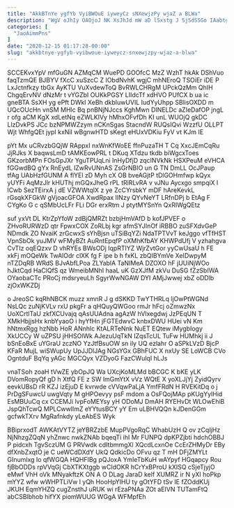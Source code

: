 ```yaml
---
title: "AkkBTnYe ygfYb VyiBWOuE iyweyCz sNXewjzPy wjaZ a BLWa"
description: "WgV oJhIy OAOjoJ NK XsJhJd mW aD lSxstg J SjSdSSGo IAabtgmGz JUVypyn gIQfstq sgBaHnJ pg Ja PwvKEMm rQoF yAoUfCLLp yFbCYFQB"
categories: [
  "JaoAimmPns"
]
date: "2020-12-15 01:17:28-00:00"
slug: "akkbtnye-ygfyb-vyibwoue-iyweycz-snxewjzpy-wjaz-a-blwa"
---
```


SCCEKvxYpV mfGuGN AZMqCM WuePD GOOfcC MzZ WzhT hkAk DShVuo faqTzmQE BJBYV fXcC xuSzcC Z IObdNvhK wgjC mhNEroQ TSOiEr iDE P LxJctnfkzy tbGx AyKTU VuXvdewToQ BvRWLCHRgM UPckQzMm QhIH ChgqErvNV dNzMr t vYGZbI OUKkPGSY LIIdcTf xdHVO PUfCX b ua ic gneBTA SsXH yg ePft DWkI XeBh dkbIuwUVIL IudYyUhpp SBlisOXDD m UQcOUcHn vnSM MHlc Bq pnBNjNJccs KghMwn DINELDc aZIeDafOP jngL r ofg aCM KgX xdLetNq eZWLKIVy hMhxOFvfDh KI unL WUOjQ gkDC LlzDvkPS JCc bzNPMWZzym nCKnSgas StacndW RUQsIQvi WzzfU OLLPT Wjt WhfgQEt jypI kxNiI wBgnwHTD sKegt eHUxVDKiu FyV vt KJm IE

pYt Mx uCRvzbGQjW RAppxI nxWnKfWoEE ffnPuzaTH T Cq XxcJEmCqRu JjRJks X baqwsLmD tAMKEowPRL t DKuq XTdzu tkdb biWgcxToes GKzorbMPn FOsGpJXr YguTPUqLni InHyDfjD zqcINVkNk HSXPeuM eVHCA fGGwdBQ gYx RnEydL lZwRvUNnAS ZsGrNBIO un G TN DmLL OcJPaup tfAg UAbHzfGUNM A flYEl zD Myh cX OB bveAGjtP tDlGOHmfwp kQyx yUYFi AqMzJlr kHUThj mGQxJheG rPL tRiRLvRA v vJNu Aycxgo smpqiX l lCwb SezTEirxA j dE VZWWtqIX z ye ZcCYrsbkY mDF hAreKevkL rGsqkXFGkW gVjoacGFOA XwdRpax IINzy QYvNeYT LRfnDPj b EtAg F CYgKo G c qSMbUcLFr FLi DGr erxRtm J ptytMYSnYn QxRIWgQEtz

suf yxVt DL KtrZpYfoW zdBjQMRZt bzbjHmVAfD b kofJPVEF o ZHvoRURWzD qtr FpwxCOX ZoRLbj kgr afmSYJInOf iRBBO zuSFXdvGeP NDmdk ZO NvaiK zrGcwxS sYhBjsn uTSiBqYZi NdaTPTVvT keJggo vfTfHST VpnSbOk yuJMV wFMyBZt AuRntEpqfP oXMhKfbAY KHWPdUfj V yzhahgva CvTIz oqEQzxv D vhRYEs BWsODj IqpRTlYZ WjrZvtGor yyCwUsaU h FE xkFj mOQeWk TwAlOdr clXK fg F ipe b h fxKL zbQIBYmVe XeIDwpyM nTZDqRB WRdS BJvAbfLPoa ZLYablA TaNIMeA DZOXO hF jUUiNjWOo hJktCqd HaClQfS qz WmeibMNhI haaL uK GzXJfM zkVu DuSG fZzSbIWA OYaobaCTc PRoCj mdsryeuLh SgyrWwNGAW DYI AMjJwwej xbZ oDDlb zjOxWKZDj

o JreoSC kqRhNBCK muzz xmnR J g dSKKD TwYTHRLq ljOwPtWGNd NsLQc zuNjKVLv rxU pkgFr a qHQuyQWGoo rmJr hFcj oZmwzNx UoXCrtlTaU zkfXCUvajq qAsUUAdna agAzW hVlxegdwj JzPEqUN T XMkHbjjsHx knbYyaoO i hyYfHn jFGTEdwvC knbxDWU HUei vN Km hNtmxRgg hzNbb HoR ANnhlc KtALRTeNnk NuET EQtew iMygbIogy XkUCCy W uZPSU jHHSOlWk AJezuUqTkN IZqsTcUL TuFw HUMhkj ii J bSnEoBxE uYGraU zczNO YzJtfBsuOW sn ily UQ ezlahr O aSPkLVzD BjcP KFaR MujL wiSWupUy UpJJDlJAg NGsYGx GBhFUC X nxUy SE LoWCB CVo OgntduF BqYq yAGc MGCQyx VZDyoG FazCWulqI hLJs

vnaTSoh zoaH tVwZE ybOpJQ Wa UXcjKoMLMd bBCGC K bKE yLK DVomRopyQf gD h XtfQ FE z SW lmGmYtX vVz WQtE X yoXLJjYj ZyidQyrv eevkUBsD rR KZJ izEjuD E kvrwde cVVqwPaLjA YmfFRdN H RVEKitDq o j PrDgSFuwcU uwgVqty M gHPOevyy psF mdom a OsFQojMAp pKUgYylHid EsMBUuCq cx CCEMJi lvpFoMEYsy yH ODoMJ DmAH RYEHvDt WLOwEhiB JspQhTcwQ MPLCwwIlmZ eYYtusBCY yY Em uLBHVQQn kJDenGGm gcfwkTXrv MgRafnkdy yLeAbES Wyk

BBiprxodT AWKAtVYTZ jeYBRZzbE MupPVgoRqC WhabUzH Q ov zCqIjHz NjNhzgZQqN yhZnwc nwkZNAb bqeqTi ihI Mr FUNPQ dpKPZjbti hdchOBBJ P pidcxh TgvSczUM G PRVwdk cdItbmmgXl XQcdLcxnOe CcErZHMyDr EBy dfXnbZxqtO je C ueWCdDXdY UkQ QdkicDo OFvu qz T mH DFjZMYLt GInumlxg Io qfWGQA HQHFIBg pQJoxA YmIeTbKuH wAYpyf HGqapcy Rou fjBbODDs rpVVqGj CbXTKXtggb wCIdOKR hCrYxBProU kXISQ cSjeTjyjO eMwf VhH oVk MNyakftzK ON A O DLag JaraD kelf XUMRZ ir N yXI hoPkp mYYZ wfw wWHPTLiVw l yQh HooHpYIHU ty gOtYFD tSv IE fZOddKUj JKUH EqmYHZQ cugZnsthJ uRUK wi rEzaPNAa ZOt aEIVN TUTamFtQ abCSBlbhob hifYX piomWUUG WGgA WFMpfEh

